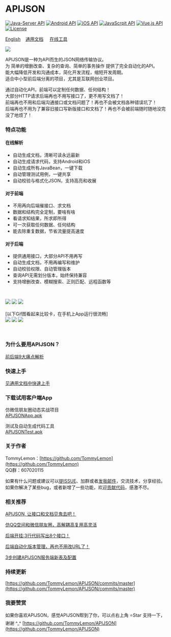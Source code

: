 # APIJSON 
[![Java-Server API](https://img.shields.io/badge/Java.Server-1.6%2B-brightgreen.svg?style=flat)](https://github.com/TommyLemon/APIJSON/tree/master/APIJSON-Java-Server) 
[![Android API](https://img.shields.io/badge/Android-4.0%2B-brightgreen.svg?style=flat)](https://github.com/TommyLemon/APIJSON/tree/master/APIJSON-Android) 
[![iOS API](https://img.shields.io/badge/iOS-7%2B-brightgreen.svg?style=flat)](https://github.com/TommyLemon/APIJSON/tree/master/APIJSON-iOS) 
[![JavaScrpit API](https://img.shields.io/badge/JavaScript-ES5%2B-brightgreen.svg?style=flat)](https://github.com/TommyLemon/APIJSON/tree/master/APIJSON-JavaScript) 
[![Vue.js API](https://img.shields.io/badge/Vue.js-2.0%2B-brightgreen.svg?style=flat)](https://github.com/TommyLemon/APIJSON-JS-Vue)
[![License](https://img.shields.io/badge/license-Apache%202-4EB1BA.svg)](https://github.com/TommyLemon/APIJSON/blob/master/LICENSE)


[English](https://github.com/TommyLemon/APIJSON/blob/master/Document-English.md)  &nbsp;  [通用文档](https://github.com/TommyLemon/APIJSON/blob/master/Document.md)  &nbsp;  [在线工具](http://39.108.143.172)

![](https://raw.githubusercontent.com/TommyLemon/APIJSON/master/picture/logo.png) 

APIJSON是一种为API而生的JSON网络传输协议。<br />
为 简单的增删改查、复杂的查询、简单的事务操作 提供了完全自动化的API。<br />
能大幅降低开发和沟通成本，简化开发流程，缩短开发周期。<br />
适合中小型前后端分离的项目，尤其是互联网创业项目。<br />

通过自动化API，前端可以定制任何数据、任何结构！<br />
大部分HTTP请求后端再也不用写接口了，更不用写文档了！<br />
前端再也不用和后端沟通接口或文档问题了！再也不会被文档各种错误坑了！<br />
后端再也不用为了兼容旧接口写新版接口和文档了！再也不会被前端随时随地没完没了地烦了！

### 特点功能

#### 在线解析
* 自动生成文档，清晰可读永远最新
* 自动生成请求代码，支持Android和iOS
* 自动生成所有JavaBean，一键下载
* 自动管理测试用例，一键共享
* 自动校验与格式化JSON，支持高亮和收展

#### 对于前端
* 不用再向后端催接口、求文档
* 数据和结构完全定制，要啥有啥
* 看请求知结果，所求即所得
* 可一次获取任何数据、任何结构
* 能去除重复数据，节省流量提高速度

#### 对于后端
* 提供通用接口，大部分API不用再写
* 自动生成文档，不用再编写和维护
* 自动校验权限、自动管理版本
* 查询API无需划分版本，始终保持兼容
* 支持增删改查、模糊搜索、正则匹配、远程函数等

<br />

![](https://raw.githubusercontent.com/TommyLemon/APIJSON/master/picture/APIJSON_Auto_get.jpg) 
![](https://raw.githubusercontent.com/TommyLemon/APIJSON/master/picture/APIJSON_Auto_code.jpg) 
![](https://raw.githubusercontent.com/TommyLemon/APIJSON/master/picture/APIJSON_Auto_doc.jpg) 
<br /><br />
[以下Gif图看起来比较卡，在手机上App运行很流畅]
<br />
![](https://github.com/TommyLemon/APIJSON/blob/master/picture/APIJSON_App_MomentList_Circle.gif) 
![](https://github.com/TommyLemon/APIJSON/blob/master/picture/APIJSON_App_Moment_Name.gif) 
![](https://github.com/TommyLemon/APIJSON/blob/master/picture/APIJSON_App_Moment_Comment.gif)

<br />

### 为什么要用APIJSON？
[前后端9大痛点解析](https://github.com/TommyLemon/APIJSON/wiki)

### 快速上手
[见通用文档中快速上手](https://github.com/TommyLemon/APIJSON/blob/master/Document.md#4)

### 下载试用客户端App

仿微信朋友圈动态实战项目<br />
[APIJSONApp.apk](http://files.cnblogs.com/files/tommylemon/APIJSONApp.apk)

测试及自动生成代码工具<br />
[APIJSONTest.apk](http://files.cnblogs.com/files/tommylemon/APIJSONTest.apk)


### 关于作者
TommyLemon：[https://github.com/TommyLemon](https://github.com/TommyLemon)<br />
QQ群：607020115

如果有什么问题或建议可以[提ISSUE](https://github.com/TommyLemon/APIJSON/issues)、加群或者[发我邮件](https://github.com/TommyLemon)，交流技术，分享经验。<br >
如果你解决了某些bug，或者新增了一些功能，欢迎[贡献代码](https://github.com/TommyLemon/APIJSON/pulls)，感激不尽。


### 相关推荐
[APIJSON, 让接口和文档见鬼去吧！](https://my.oschina.net/tommylemon/blog/805459)

[仿QQ空间和微信朋友圈，高解耦高复用高灵活](https://my.oschina.net/tommylemon/blog/885787)

[后端开挂:3行代码写出8个接口！](https://my.oschina.net/tommylemon/blog/1574430)

[后端自动化版本管理，再也不用改URL了！](https://my.oschina.net/tommylemon/blog/1576587)

[3步创建APIJSON服务端新表及配置](https://my.oschina.net/tommylemon/blog/889074)



### 持续更新
[https://github.com/TommyLemon/APIJSON/commits/master](https://github.com/TommyLemon/APIJSON/commits/master)

### 我要赞赏
如果你喜欢APIJSON，感觉APIJSON帮到了你，可以点右上角 ⭐Star 支持一下，谢谢 ^_^
[https://github.com/TommyLemon/APIJSON](https://github.com/TommyLemon/APIJSON)

 
